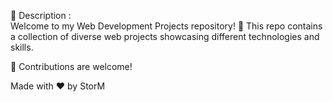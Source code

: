 📌 Description : <br>
Welcome to my Web Development Projects repository! 🚀 This repo contains a collection of diverse web projects showcasing different technologies and skills.

🤝 Contributions are welcome!

Made with ❤️ by StorM
